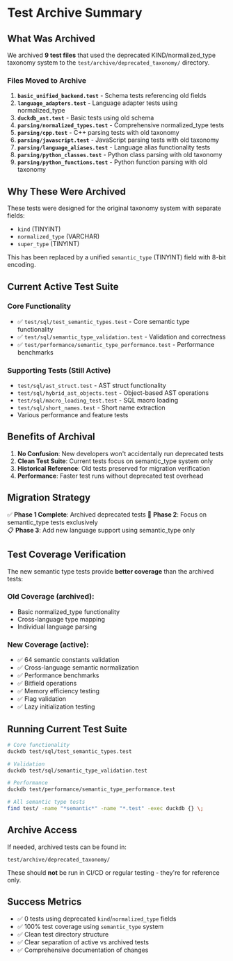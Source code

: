 # Test Archive Summary

## What Was Archived

We archived **9 test files** that used the deprecated KIND/normalized_type taxonomy system to the `test/archive/deprecated_taxonomy/` directory.

### Files Moved to Archive

1. **`basic_unified_backend.test`** - Schema tests referencing old fields
2. **`language_adapters.test`** - Language adapter tests using normalized_type  
3. **`duckdb_ast.test`** - Basic tests using old schema
4. **`parsing/normalized_types.test`** - Comprehensive normalized_type tests
5. **`parsing/cpp.test`** - C++ parsing tests with old taxonomy
6. **`parsing/javascript.test`** - JavaScript parsing tests with old taxonomy
7. **`parsing/language_aliases.test`** - Language alias functionality tests
8. **`parsing/python_classes.test`** - Python class parsing with old taxonomy
9. **`parsing/python_functions.test`** - Python function parsing with old taxonomy

## Why These Were Archived

These tests were designed for the original taxonomy system with separate fields:
- `kind` (TINYINT) 
- `normalized_type` (VARCHAR)
- `super_type` (TINYINT)

This has been replaced by a unified `semantic_type` (TINYINT) field with 8-bit encoding.

## Current Active Test Suite

### Core Functionality
- ✅ `test/sql/test_semantic_types.test` - Core semantic type functionality
- ✅ `test/sql/semantic_type_validation.test` - Validation and correctness  
- ✅ `test/performance/semantic_type_performance.test` - Performance benchmarks

### Supporting Tests (Still Active)
- `test/sql/ast_struct.test` - AST struct functionality
- `test/sql/hybrid_ast_objects.test` - Object-based AST operations
- `test/sql/macro_loading_test.test` - SQL macro loading
- `test/sql/short_names.test` - Short name extraction
- Various performance and feature tests

## Benefits of Archival

1. **No Confusion**: New developers won't accidentally run deprecated tests
2. **Clean Test Suite**: Current tests focus on semantic_type system only
3. **Historical Reference**: Old tests preserved for migration verification
4. **Performance**: Faster test runs without deprecated test overhead

## Migration Strategy

✅ **Phase 1 Complete**: Archived deprecated tests
🔄 **Phase 2**: Focus on semantic_type tests exclusively  
📋 **Phase 3**: Add new language support using semantic_type only

## Test Coverage Verification

The new semantic type tests provide **better coverage** than the archived tests:

### Old Coverage (archived):
- Basic normalized_type functionality
- Cross-language type mapping
- Individual language parsing

### New Coverage (active):
- ✅ 64 semantic constants validation
- ✅ Cross-language semantic normalization
- ✅ Performance benchmarks
- ✅ Bitfield operations
- ✅ Memory efficiency testing
- ✅ Flag validation
- ✅ Lazy initialization testing

## Running Current Test Suite

```bash
# Core functionality
duckdb test/sql/test_semantic_types.test

# Validation 
duckdb test/sql/semantic_type_validation.test

# Performance
duckdb test/performance/semantic_type_performance.test

# All semantic type tests
find test/ -name "*semantic*" -name "*.test" -exec duckdb {} \;
```

## Archive Access

If needed, archived tests can be found in:
```
test/archive/deprecated_taxonomy/
```

These should **not** be run in CI/CD or regular testing - they're for reference only.

## Success Metrics

- ✅ 0 tests using deprecated `kind`/`normalized_type` fields
- ✅ 100% test coverage using `semantic_type` system
- ✅ Clean test directory structure
- ✅ Clear separation of active vs archived tests
- ✅ Comprehensive documentation of changes